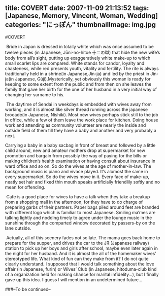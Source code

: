 title: COVERT
date: 2007-11-09 21:13:52
tags: [Japanese, Memory, Vincent, Woman, Wedding]
categories: "にっぽん"
thumbnailImage: img.jpg
---
#COVERT

&#160;Bride in Japan is dressed in totally white which was once assumed to be twelve pieces (in Japanese, Jūni-no-hitoe 十二の単) that hide the new wife’s body from all’s sight, putting up exaggeratively white make-up to which small scarlet lips are compared. White stands for candor, loyalty and chasteness, while red presents youth, vitality and fertility. The rite is always traditionally held in a shrine(in Japanese,Jin-ja) and led by the priest in Jin-ja(in Japanese, Gūji).Mysterically, yet obviously this woman is ready for keeping to some extent from the public and from then on she leaves the family that gave her birth for the one of her husband in a very initial way of changing her surname to his.
 
&#160;The daytime of Sendai in weekdays is embedded with wives away from working, and it is almost like silver thread running across the japanese brocade(in Japanese, Nishiki). Most new wives perhaps stick still to the job in office, while a few of them leave the work place for kitchen. Doing house work and attending as community volunteer are nearly the inside and outside field of them till they have a baby and another and very probably a next.
 
 Carrying a baby in a baby sacbag in front of breast and followed by a little child around, new and amateur mothers drop at supermarket for new promotion and bargain from possibly the way of paying for the bills or making children’s health examination or having consult about insurance in ward office and so on. So do the wives at the age of mother-in-law. The background music is piano and vivace played. It’s alomost the same in every supermarket. So do the wives move in it. Every face of make-up, neatly set hair and fixed thin mouth speaks artificially friendlily softly and no mean for offending.
 
&#160;Cafe is a good place for wives to have a talk when they take a breakup from a shopping mall in the afternoon, for they have to do charge of preparing garbs of their partners. Paper bags piled around feet are branded with different logo which is familiar to most Japanese. Smiling ma’mes are talking lightly and nodding timely to agree under the lounge music in the sunshine through the comparted window decorated by passers-by on the lane outside. 
 
&#160;Actually, all of this scenery fades not so late. The mama goes back home to prepare for the supper, and drives the car to the JR (Japanese railway) station to pick up her boys and girls after school, maybe even later again in the night for her husband. And it is almost the all of the homemaker wives’ stereotyped life. What kind of fun can they make from it? I do not quite clearly understand. I supposed that I would talk something about the love affair (in Japanese, furin) or Wives’ Club (in Japanese, hitoduma-club kind of a organization held for making chance for marital infidelity…), but I finally gave up this idea. I guess I will mention in an undetermined future…
 
 
###–To be continued– 